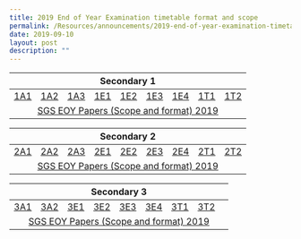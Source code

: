 ```yaml
---
title: 2019 End of Year Examination timetable format and scope
permalink: /Resources/announcements/2019-end-of-year-examination-timetable-format-and-scope/
date: 2019-09-10
layout: post
description: ""
---
```

<table>
<thead>
  <tr>
    <th colspan="9" style="text-align: center;" >Secondary 1</th>
  </tr>
</thead>
<tbody>
  <tr>
    <td><a href="/files/Announcement/EOY%202019/EOY-Letters-to-Parents-Sec1NA.pdf" target = "_blank" >1A1</a></td>
    <td><a href="/files/Announcement/EOY%202019/EOY-Letters-to-Parents-Sec1NA.pdf" target = "_blank">1A2</a></td>
    <td><a href="/files/Announcement/EOY%202019/EOY-Letters-to-Parents-Sec1NA.pdf" target = "_blank">1A3</a></td>
    <td><a href="/files/Announcement/EOY%202019/EOY-Letters-to-Parents-Sec1E.pdf" target = "_blank">1E1</a></td>
    <td><a href="/files/Announcement/EOY%202019/EOY-Letters-to-Parents-Sec1E.pdf" target = "_blank">1E2</a></td>
    <td><a href="/files/Announcement/EOY%202019/EOY-Letters-to-Parents-Sec1E.pdf" target = "_blank">1E3</a></td>
    <td><a href="/files/Announcement/EOY%202019/EOY-Letters-to-Parents-Sec1E.pdf" target = "_blank">1E4</a></td>
    <td><a href="/files/Announcement/EOY%202019/EOY-Letters-to-Parents-Sec1NT_Updated-16-Sept.pdf" target = "_blank">1T1</a></td>
    <td><a href="/files/Announcement/EOY%202019/EOY-Letters-to-Parents-Sec1NT_Updated-16-Sept.pdf" target = "_blank">1T2</a></td>
  </tr>
  <tr>
    <td colspan="9" style="text-align: center;" ><a href="https://www.sgs.edu.sg/wp-content/uploads/2019/09/SGS-EOY-Papers-Scope-and-format-2019.pdf" target = "_blank">SGS EOY Papers (Scope and format) 2019</a></td>
  </tr>
</tbody>
</table>

<table>
<thead>
  <tr>
    <th colspan="9" style="text-align: center;">Secondary 2</th>
  </tr>
</thead>
<tbody>
  <tr>
    <td><a href="https://www.sgs.edu.sg/wp-content/uploads/2019/09/EOY-Letters-to-Parents-Sec2NA_Updated-9-Sept.pdf" target = "_blank">2A1</a></td>
    <td><a href="https://www.sgs.edu.sg/wp-content/uploads/2019/09/EOY-Letters-to-Parents-Sec2NA_Updated-9-Sept.pdf" target = "_blank">2A2</a></td>
    <td><a href="https://www.sgs.edu.sg/wp-content/uploads/2019/09/EOY-Letters-to-Parents-Sec2NA_Updated-9-Sept.pdf" target = "_blank">2A3</a></td>
    <td><a href="https://www.sgs.edu.sg/wp-content/uploads/2019/09/EOY-Letters-to-Parents-Sec2E.pdf" target = "_blank">2E1</a></td>
    <td><a href="https://www.sgs.edu.sg/wp-content/uploads/2019/09/EOY-Letters-to-Parents-Sec2E.pdf" target = "_blank">2E2</a></td>
    <td><a href="https://www.sgs.edu.sg/wp-content/uploads/2019/09/EOY-Letters-to-Parents-Sec2E.pdf" target = "_blank">2E3</a></td>
    <td><a href="https://www.sgs.edu.sg/wp-content/uploads/2019/09/EOY-Letters-to-Parents-Sec2E.pdf" target = "_blank">2E4</a></td>
    <td><a href="https://www.sgs.edu.sg/wp-content/uploads/2019/09/EOY-Letters-to-Parents-Sec2NT.pdf" target = "_blank">2T1</a></td>
    <td><a href="https://www.sgs.edu.sg/wp-content/uploads/2019/09/EOY-Letters-to-Parents-Sec2NT.pdf" target = "_blank">2T2</a></td>
  </tr>
  <tr>
    <td colspan="9" style="text-align: center;"><a href="https://www.sgs.edu.sg/wp-content/uploads/2019/09/SGS-EOY-Papers-Scope-and-format-2019.pdf" target = "_blank" >SGS EOY Papers (Scope and format) 2019</a></td>
  </tr>
</tbody>
</table>

<table>
<thead>
  <tr>
    <th colspan="9" style="text-align: center;">Secondary 3</th>
  </tr>
</thead>
<tbody>
  <tr>
    <td><a href="https://www.sgs.edu.sg/wp-content/uploads/2019/09/EOY-Letters-to-Parents-Sec3NA.pdf" target = "_blank">3A1</a></td>
    <td><a href="https://www.sgs.edu.sg/wp-content/uploads/2019/09/EOY-Letters-to-Parents-Sec3NA.pdf" target = "_blank">3A2</a></td>
    <td><a href="https://www.sgs.edu.sg/wp-content/uploads/2019/09/EOY-Letters-to-Parents-Sec3E.pdf" target = "_blank">3E1</a></td>
    <td><a href="https://www.sgs.edu.sg/wp-content/uploads/2019/09/EOY-Letters-to-Parents-Sec3E.pdf" target = "_blank">3E2</a></td>
    <td><a href="https://www.sgs.edu.sg/wp-content/uploads/2019/09/EOY-Letters-to-Parents-Sec3E.pdf" target = "_blank">3E3</a></td>
    <td><a href="https://www.sgs.edu.sg/wp-content/uploads/2019/09/EOY-Letters-to-Parents-Sec3E.pdf" target = "_blank">3E4</a></td>
    <td><a href="https://www.sgs.edu.sg/wp-content/uploads/2019/09/EOY-Letters-to-Parents-Sec3NT.pdf" target = "_blank">3T1</a></td>
    <td><a href="https://www.sgs.edu.sg/wp-content/uploads/2019/09/EOY-Letters-to-Parents-Sec3NT.pdf" target = "_blank">3T2</a></td>
    <td></td>
  </tr>
  <tr>
    <td colspan="9" style="text-align: center;"><a href="https://www.sgs.edu.sg/wp-content/uploads/2019/09/SGS-EOY-Papers-Scope-and-format-2019.pdf" target = "_blank">SGS EOY Papers (Scope and format) 2019</a></td>
  </tr>
</tbody>
</table>